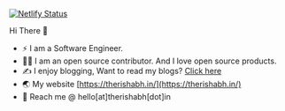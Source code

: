 [![Netlify Status](https://api.netlify.com/api/v1/badges/7085e378-7558-4d7e-8adc-6ed45d72f0c5/deploy-status)](https://github.com/Rishabh04-02/Rishabh04-02) 


Hi There 👋

* ⚡ I am a Software Engineer.
* 👨‍💻 I am an open source contributor. And I love open source products.
* ✍️ I enjoy blogging, Want to read my blogs? [Click here](https://therishabh.in/post/)
* 🌏 My website [https://therishabh.in/](https://therishabh.in/)
* 📇 Reach me @ hello[at]therishabh[dot]in
